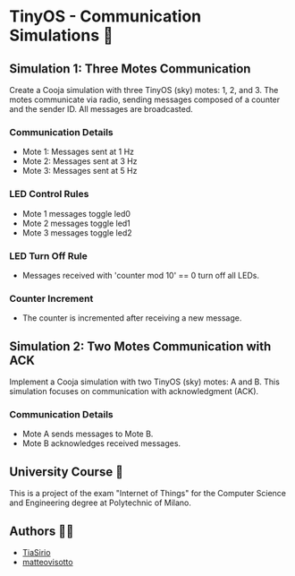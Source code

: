 # TinyOS - Communication Simulations 📡

## Simulation 1: Three Motes Communication

Create a Cooja simulation with three TinyOS (sky) motes: 1, 2, and 3. The motes communicate via radio, sending messages composed of a counter and the sender ID. All messages are broadcasted.

### Communication Details

- Mote 1: Messages sent at 1 Hz
- Mote 2: Messages sent at 3 Hz
- Mote 3: Messages sent at 5 Hz

### LED Control Rules

- Mote 1 messages toggle led0
- Mote 2 messages toggle led1
- Mote 3 messages toggle led2

### LED Turn Off Rule

- Messages received with 'counter mod 10' == 0 turn off all LEDs.

### Counter Increment

- The counter is incremented after receiving a new message.

## Simulation 2: Two Motes Communication with ACK

Implement a Cooja simulation with two TinyOS (sky) motes: A and B. This simulation focuses on communication with acknowledgment (ACK).

### Communication Details

- Mote A sends messages to Mote B.
- Mote B acknowledges received messages.

## University Course 📖

This is a project of the exam "Internet of Things" for the Computer Science and Engineering degree at Polytechnic of Milano.

## Authors 👨‍💻

- [TiaSirio](https://www.github.com/TiaSirio)
- [matteovisotto](https://www.github.com/matteovisotto)
